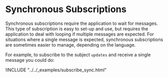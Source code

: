 # Synchronous Subscriptions

Synchronous subscriptions require the application to wait for messages. This type of subscription is easy to set-up and use, but requires the application to deal with looping if multiple messages are expected. For situations where a single message is expected, synchronous subscriptions are sometimes easier to manage, depending on the language.

For example, to subscribe to the subject `updates` and receive a single message you could do:

!INCLUDE "../../\_examples/subscribe\_sync.html"

